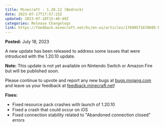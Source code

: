 ```yaml
---
title: Minecraft - 1.20.12 (Bedrock)
date: 2023-07-17T17:57:23Z
updated: 2023-07-18T15:40:49Z
categories: Release Changelogs
link: https://feedback.minecraft.net/hc/en-us/articles/17690571678605-Minecraft-1-20-12-Bedrock-
---
```


**Posted:** July 18, 2023

A new update has been released to address some issues that were introduced with the 1.20.10 update.

**Note:** This update is not yet available on Nintendo Switch or Amazon Fire but will be published soon.

Please continue to upvote and report any new bugs at [bugs.mojang.com](https://bugs.mojang.com/) and leave us your feedback at [feedback.minecraft.net](https://feedback.minecraft.net/)!

**Fixes:**

- Fixed resource pack crashes with launch of 1.20.10
- Fixed a crash that could occur on iOS
- Fixed connection stability related to "Abandoned connection closed" errors
